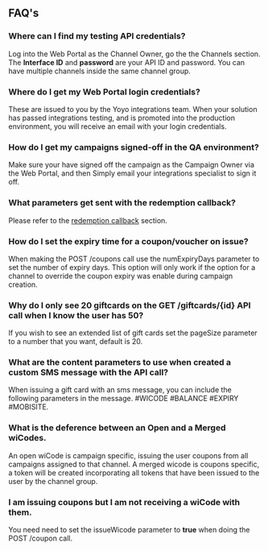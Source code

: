 ## FAQ's

### Where can I find my testing API credentials?

Log into the Web Portal as the Channel Owner, go the the Channels section. The <b>Interface ID</b> and <b>password</b> are your API ID and password. You can have multiple channels inside the same channel group.

### Where do I get my Web Portal login credentials?

These are issued to you by the Yoyo integrations team. When your solution has passed integrations testing, and is promoted into the production environment, you will receive an email with your login credentials.

### How do I get my campaigns signed-off in the QA environment?

Make sure your have signed off the campaign as the Campaign Owner via the Web Portal, and then Simply email your integrations specialist to sign it off.

### What parameters get sent with the redemption callback?

Please refer to the <a href="index.html?shell#redemption-callback">redemption callback</a> section.

### How do I set the expiry time for a coupon/voucher on issue?

When making the POST /coupons call use the numExpiryDays parameter to set the number of expiry days.  This option will only work if the option for a channel to override the coupon expiry was enable during campaign creation.

### Why do I only see 20 giftcards on the GET /giftcards/{id} API call when I know the user has 50?

If you wish to see an extended list of gift cards set the pageSize parameter to a number that you want, default is 20.

### What are the content parameters to use when created a custom SMS message with the API call?

When issuing a gift card with an sms message, you can include the following parameters in the message. #WICODE #BALANCE #EXPIRY #MOBISITE.

### What is the deference between an Open and a Merged wiCodes.
An open wiCode is campaign specific, issuing the user coupons from all campaigns assigned to that channel.  A merged wicode is coupons specific, a token will be created incorporating all tokens that have been issued to the user by the channel group.

### I am issuing coupons but I am not receiving a wiCode with them.
You need need to set the issueWicode parameter to **true** when doing the POST /coupon call.
